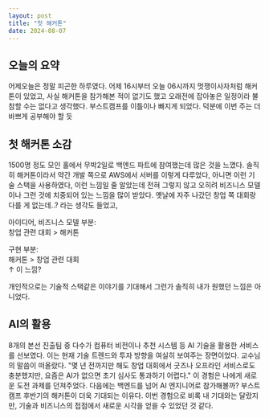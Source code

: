 ```yaml
---
layout: post
title: "첫 해커톤"
date: 2024-08-07
---
```


## 오늘의 요약

어제오늘은 정말 피곤한 하루였다. 어제 16시부터 오늘 06시까지 멋쟁이사자처럼 해커톤이 있었고,
사실 해커톤을 참가해본 적이 없기도 했고 오래전에 잡아놓은 일정이라 불참할 수는 없다고 생각했다.
부스트캠프를 이틀이나 빠지게 되었다. 덕분에 이번 주는 더 바쁘게 공부해야 할 듯

## 첫 해커톤 소감

1500명 정도 모인 홀에서 무박2일로 백엔드 파트에 참여했는데 많은 것을 느꼈다.
솔직히 해커톤이라서 약간 개발 쪽으로 AWS에서 서버를 이렇게 다루었다, 아니면
이런 기술 스택을 사용하였다, 이런 느낌일 줄 알았는데 전혀 그렇지 않고 오히려 비즈니스 모델이나
그런 것에 치중되어 있는 느낌을 많이 받았다. 옛날에 자주 나갔던 창업 쪽 대회랑 다를 게 없는데..? 라는 생각도 들었고,


아이디어, 비즈니스 모델 부분:   
     창업 관련 대회 > 해커톤

구현 부분:  
     해커톤 > 창업 관련 대회  
↑ 이 느낌?

개인적으로는 기술적 스택같은 이야기를 기대해서 그런가 솔직히 내가 원했던 느낌은 아니었다. 

## AI의 활용

8개의 본선 진출팀 중 다수가 컴퓨터 비전이나 추천 시스템 등 AI 기술을 활용한 서비스를 선보였다. 이는 현재 기술 트렌드와 투자 방향을 여실히 보여주는 장면이었다. 교수님의 말씀이 떠올랐다. "몇 년 전까지만 해도 창업 대회에서 굿즈나 오프라인 서비스로도 충분했지만, 요즘은 AI가 없으면 초기 심사도 통과하기 어렵다." 이 경험은 나에게 새로운 도전 과제를 던져주었다. 다음에는 백엔드를 넘어 AI 엔지니어로 참가해볼까? 부스트캠프 후반기의 해커톤이 더욱 기대되는 이유다. 이번 경험으로 비록 내 기대와는 달랐지만, 기술과 비즈니스의 접점에서 새로운 시각을 얻을 수 있었던 것 같다.


